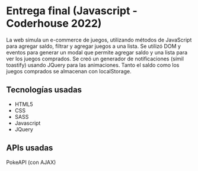 # Entrega final (Javascript - Coderhouse 2022)

La web simula un e-commerce de juegos, utilizando métodos de JavaScript para agregar saldo, filtrar y agregar juegos a una lista. Se utilizó DOM y eventos para generar un modal que permite agregar saldo y una lista para ver los juegos comprados. Se creó un generador de notificaciones (símil toastify) usando JQuery para las animaciones. Tanto el saldo como los juegos comprados se almacenan con localStorage.

Tecnologías usadas
------
* HTML5
* CSS
* SASS
* Javascript
* JQuery

APIs usadas
------
PokeAPI (con AJAX)
